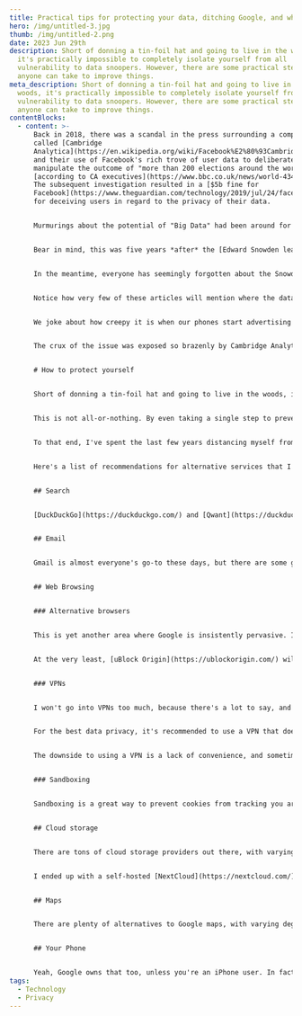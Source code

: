 ```yaml
---
title: Practical tips for protecting your data, ditching Google, and why it matters
hero: /img/untitled-3.jpg
thumb: /img/untitled-2.png
date: 2023 Jun 29th
description: Short of donning a tin-foil hat and going to live in the woods,
  it's practically impossible to completely isolate yourself from all
  vulnerability to data snoopers. However, there are some practical steps that
  anyone can take to improve things.
meta_description: Short of donning a tin-foil hat and going to live in the
  woods, it's practically impossible to completely isolate yourself from all
  vulnerability to data snoopers. However, there are some practical steps that
  anyone can take to improve things.
contentBlocks:
  - content: >-
      Back in 2018, there was a scandal in the press surrounding a company
      called [Cambridge
      Analytica](https://en.wikipedia.org/wiki/Facebook%E2%80%93Cambridge_Analytica_data_scandal)
      and their use of Facebook's rich trove of user data to deliberately
      manipulate the outcome of "more than 200 elections around the world",
      [according to CA executives](https://www.bbc.co.uk/news/world-43476762).
      The subsequent investigation resulted in a [$5b fine for
      Facebook](https://www.theguardian.com/technology/2019/jul/24/facebook-to-pay-5bn-fine-as-regulator-files-cambridge-analytica-complaint)
      for deceiving users in regard to the privacy of their data.


      Murmurings about the potential of "Big Data" had been around for a long while, and machine learning algorithms were already commonplace in most big tech companies, as a means to interpret vast data sets and perform subsequent actions such as recommending content, completing search terms, or translation.


      Bear in mind, this was five years *after* the [Edward Snowden leaks](https://www.bbc.co.uk/news/world-us-canada-23768248), and five years *before* the time of writing, when the world seems to have only just noticed that [AI poses grave danger to humanity](https://www.bbc.co.uk/news/uk-65746524). If we are honest with ourselves, the writing has been on the wall for a long time. What we now call 'AI' is fundamentally no different to the machine learning algorithms that enabled Cambridge Analytica to effectively brainwash electorates around the world.


      In the meantime, everyone has seemingly forgotten about the Snowden leaks, and about Cambridge Analytica, and we've accepted programmatic advertising as an inert facet of our daily lives. Even now, if you Google 'Programmatic Advertising', you'll find swathes of innocent, enthusiastic articles about how great it is for business. [Forbes](https://www.forbes.com/sites/betsyatkins/2021/06/17/programmatic-marketing/) describes it as "one of the most important tools in your company’s arsenal", without a hint of irony in the comparison to weaponry, and gushes at how ads can be served by using "hyper-specific data including the target consumers age, location, career, and specific consumer interests". 


      Notice how very few of these articles will mention where the data actually *comes from*. The reason why? They don't know. 


      We joke about how creepy it is when our phones start advertising products to us that we discussed with a friend a couple of hours earlier. Are we so naïve as to write that off as a coincidence, or have we simply accepted our fate? In reality, smart devices all over our homes, in our cars, in our offices, and in our pockets, are constantly feeding minute, granular data points to each other via [data brokers](https://en.wikipedia.org/wiki/Data_broker); companies that build their business on buying, selling, and aggregating data about every single one of us. They build profiles on who we are by absorbing and concentrating data from sources that we tend to think of as isolated from one another. Your [Smart TV analyses your conversations](https://www.theguardian.com/technology/2022/jan/29/what-your-smart-tv-knows-about-you-and-how-to-stop-it-harvesting-data), while [your phone uses Google Maps to track your location](https://www.wired.co.uk/article/google-maps-alternatives-privacy), and while [Facebook reads your messages](https://crambler.com/truth-about-facebook-messenger-app-privacy/), and so on, and so on. These disparate data sources do not remain independent. Somewhere, likely in multiple places, these data is being correlated and aggregated to build an obsessive profile on you, like a creepy, infatuated stalker, potentially with a political agenda.


      The crux of the issue was exposed so brazenly by Cambridge Analytica five years ago: Privacy is not about hiding secrets; it is about protecting ourselves from bad actors who wield the most advanced [PsyOp](https://en.wikipedia.org/wiki/Psychological_warfare) tools the world has ever known, and who can influence decisions that we believe to be our own.


      # How to protect yourself


      Short of donning a tin-foil hat and going to live in the woods, it's practically impossible to completely isolate yourself from all vulnerability to data snoopers. However, there are some practical steps that anyone can take to improve things. 


      This is not all-or-nothing. By even taking a single step to prevent exposure of your personal data, you're already doing 100% more than most people. Furthermore, it's actually not that hard. A little awareness, and a little selectivity about which 'Agree' buttons you click goes a very long way. 


      To that end, I've spent the last few years distancing myself from platforms such as Google and Facebook. Google is especially nefarious in that they collect so much data from so many different points of our daily lives. They do this not only through our use of Google services, but through advertising, as the largest ad platform in the world. They have recently been [ordered by the EU](https://www.theguardian.com/technology/2023/jun/14/eu-regulator-google-sell-ad-tech-business-competition-commission) to break up their ad business because they are seen as a monopoly.


      Here's a list of recommendations for alternative services that I have personally used, and can vouch for:


      ## Search


      [DuckDuckGo](https://duckduckgo.com/) and [Qwant](https://duckduckgo.com/), and [Brave](https://search.brave.com/) are all great alternatives to Google. You won't be totally free of ads, but the ads you do get will be dumber and less spooky.


      ## Email


      Gmail is almost everyone's go-to these days, but there are some great alternatives that are much more privacy conscious. [Proton Mail](https://proton.me/mail) is a popular choice due to their end-to-end encryption. I use [Mailbox.org](https://mailbox.org/) which is rock solid, and has been running since the mid-nineties!


      ## Web Browsing


      ### Alternative browsers


      This is yet another area where Google is insistently pervasive. If you're looking for a better browsing experience with better privacy, either [Firefox](https://www.mozilla.org/firefox) or [Brave](https://brave.com/download/) will serve you well. 


      At the very least, [uBlock Origin](https://ublockorigin.com/) will kill most trackers and give you an ad-free web.


      ### VPNs


      I won't go into VPNs too much, because there's a lot to say, and this is probably a step too far for most people. In a nutshell, VPNs bounce your web traffic through an intermediary which can mask your location not only from websites and apps, but even from your Internet Service Provider. 


      For the best data privacy, it's recommended to use a VPN that does not log your connections, so that even the VPN provider doesn't know who you are. 


      The downside to using a VPN is a lack of convenience, and sometimes limited bandwidth, or increased latency.


      ### Sandboxing


      Sandboxing is a great way to prevent cookies from tracking you around the web. Firefox now comes with [containers](https://support.mozilla.org/en-US/kb/how-use-firefox-containers) built-in, meaning that individual sites, or groups of sites, are ignorant about your other online activities. This helps to break the crumbtrail of data that follows you around the web.


      ## Cloud storage


      There are tons of cloud storage providers out there, with varying degrees of privacy. Google Drive's privacy is [basically non-existent](https://freedom.press/training/blog/newsrooms-lets-talk-about-gsuite/) and its safe to assume that they are reading your documents. For a more secure alternative, I recommend [pCloud](https://www.pcloud.com/eu) or [Sync](https://www.sync.com/). Both of these services have apps which let you automatically upload your photos and videos from your phone too, so you can effectively ditch Google Photos for backing them up.


      I ended up with a self-hosted [NextCloud](https://nextcloud.com/) installation, which is not for the faint-hearted, but it works out pretty cheap when you want to store multiple terabytes of data. If you're going down the self-hosted route, [PhotoPrism](https://www.photoprism.app/) is a fantastic Google Photos alternative.


      ## Maps


      There are plenty of alternatives to Google maps, with varying degrees of usefulness. [Here](https://wego.here.com) and [Citymapper](https://citymapper.com/) are decent options. However I do still find myself using Google Maps often, but I do so using [Hermit](https://hermit.chimbori.com/) as a sandbox, and without using a Google account.


      ## Your Phone


      Yeah, Google owns that too, unless you're an iPhone user. In fact, if you're an iPhone user, you're already doing pretty well in this regard, as they allow you to easily block apps from tracking you. If you're on Android, [CalyxOS](https://calyxos.org/) is a totally de-googled alternative that you can install on a range of off-the-shelf handsets with an automatic installer!
tags:
  - Technology
  - Privacy
---
```


